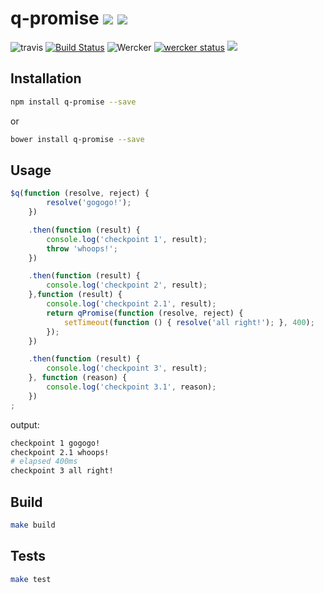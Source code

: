 q-promise [![](https://img.shields.io/npm/v/q-promise.svg)](https://www.npmjs.com/package/q-promise) [![](https://img.shields.io/bower/v/q-promise.svg)](http://bower.io/search/?q=q-promise)
==================
![travis](https://cdn.travis-ci.org/images/favicon-662edf026745110e8203d8cf38d1d325.png)
[![Build Status](https://travis-ci.org/jstools/q-promise.svg?branch=master)](https://travis-ci.org/jstools/q-promise)
![Wercker](http://wercker.com/images/favicon.ico)
[![wercker status](https://app.wercker.com/status/be7db1dae8daa1a31b992c75d8c9cf83/s "wercker status")](https://app.wercker.com/project/bykey/be7db1dae8daa1a31b992c75d8c9cf83)
[![](https://img.shields.io/npm/dm/q-promise.svg)](https://www.npmjs.com/package/q-promise)

Installation
------------
```.sh
npm install q-promise --save
```
  or
```.sh
bower install q-promise --save
```
Usage
-----
```.js
$q(function (resolve, reject) {
        resolve('gogogo!');
    })

    .then(function (result) {
        console.log('checkpoint 1', result);
        throw 'whoops!';
    })

    .then(function (result) {
        console.log('checkpoint 2', result);
    },function (result) {
        console.log('checkpoint 2.1', result);
        return qPromise(function (resolve, reject) {
            setTimeout(function () { resolve('all right!'); }, 400);
        });
    })

    .then(function (result) {
        console.log('checkpoint 3', result);
    }, function (reason) {
        console.log('checkpoint 3.1', reason);
    })
;
```
output:
```.sh
checkpoint 1 gogogo!
checkpoint 2.1 whoops!
# elapsed 400ms
checkpoint 3 all right!
```

Build
-----
``` sh
make build
```

Tests
-----
``` sh
make test
```
